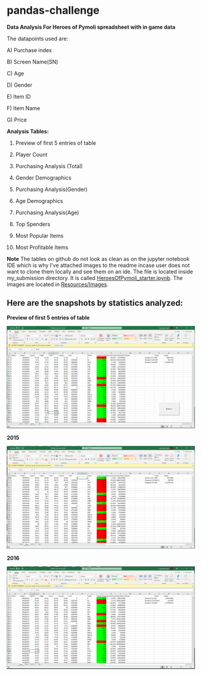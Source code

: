 # pandas-challenge


**Data Analysis For Heroes of Pymoli spreadsheet with in game data**

The datapoints used are:

A) Purchase index

B) Screen Name(SN)

C) Age

D) Gender

E) Item ID

F) Item Name

G) Price

**Analysis Tables:**

1) Preview of first 5 entries of table

2) Player Count

3) Purchasing Analysis (Total)

4) Gender Demographics

5) Purchasing Analysis(Gender)

6) Age Demographics

7) Purchasing Analysis(Age)

8) Top Spenders

9) Most Popular Items

10) Most Profitable Items



**Note** The tables on github do not look as clean as on the jupyter notebook IDE which is why I've attached images to the readme incase user does not want to clone them locally and see them on an ide. The file is located inside my_submission directory. It is called [HeroesOfPymoli_starter.ipynb](https://github.com/slobanwala1/pandas-challenge/blob/main/my_submission/HeroesOfPymoli/HeroesOfPymoli_starter.ipynb). The Images are located in [Resources/Images](https://github.com/slobanwala1/pandas-challenge/tree/main/my_submission/HeroesOfPymoli/Resources/Images).


## Here are the snapshots by statistics analyzed:

**Preview of first 5 entries of table**

![2014](https://github.com/slobanwala1/VBA-challenge/blob/master/my_submission/year_2014_snapshot.PNG)

**2015**

![2015](https://github.com/slobanwala1/VBA-challenge/blob/master/my_submission/year_2015_snapshot.PNG)

**2016**

![2016](https://github.com/slobanwala1/VBA-challenge/blob/master/my_submission/year_2016_snapshot.PNG)